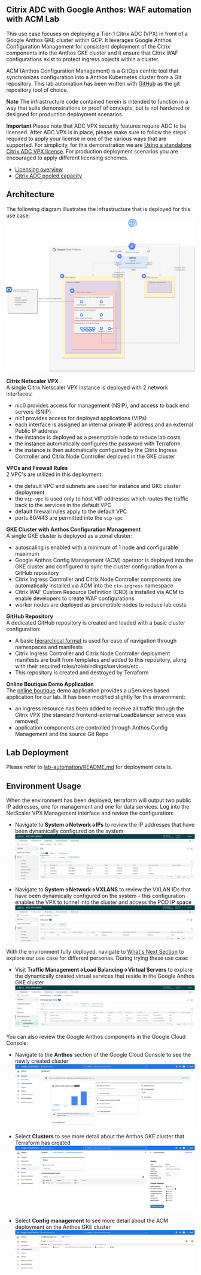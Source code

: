## Citrix ADC with Google Anthos: WAF automation with ACM Lab
This use case focuses on deploying a Tier-1 Citrix ADC (VPX) in front of a Google Anthos GKE cluster within GCP. It leverages Google Anthos Configuration Management for consistent deployment of the Citrix components into the Anthos GKE cluster and it ensure that Citrix WAF configurations exist to protect ingress objects within a cluster. 

ACM (Anthos Configuration Management) is a GitOps centric tool that synchronizes configuration into a Anthos Kubernetes cluster from a Git repository. This lab automation has been written with [GitHub](https://github.com) as the git repository tool of choice. 

**Note** 
The infrastructure code contained herein is intended to function in a way that suits demonstrations or proof of concepts, but is not hardened or designed for production deployment scenarios. 

**Important**
Please note that ADC VPX security features require ADC to be licensed. After ADC VPX is in place, please make sure to follow the steps required to apply your license in one of the various ways that are supported. For simplicity, for this demonstration we are [Using a standalone Citrix ADC VPX license](lab-automation/Licensing.md). For production deployment scenarios you are encouraged to apply different licensing schemes.
- [Licensing overview](https://docs.citrix.com/en-us/citrix-adc/current-release/licensing.html)
- [Citrix ADC pooled capacity](https://docs.citrix.com/en-us/citrix-application-delivery-management-software/current-release/license-server/adc-pooled-capacity.html)

## Architecture
The following diagram illustrates the infrastructure that is deployed for this use case.  
![](assets/platform.png)
  
**Citrix Netscaler VPX**  
A single Citrix Netscaler VPX instance is deployed with 2 network interfaces:  
- nic0 provides access for management (NSIP), and access to back end servers (SNIP)
- nic1 provides access for deployed applications (VIPs)
- each interface is assigned an internal private IP address and an external Public IP address
- the instance is deployed as a preemptible node to reduce lab costs
- the instance automatically configures the password with Terraform
- the instance is then automatically configured by the Citrix Ingress Controller and Citrix Node Controller deployed in the GKE cluster 

**VPCs and Firewall Rules**  
2 VPC's are utilized in this deployment: 
- the default VPC and subnets are used for instance and GKE cluster deployment
- the `vip-vpc` is used only to host VIP addresses which routes the traffic back to the services in the default VPC
- default firewall rules apply to the default VPC
- ports 80/443 are permitted into the `vip-vpc`

**GKE Cluster with Anthos Configuration Management**  
A single GKE cluster is deployed as a zonal cluster: 
- autoscaling is enabled with a minimum of 1 node and configurable maximum
- Google Anthos Config Management (ACM) operator is deployed into the GKE cluster and configured to sync the cluster configuration from a GitHub repository
- Citrix Ingress Controller and Citrix Node Controller components are automatically installed via ACM into the `ctx-ingress` namespace
- Citrix WAF Custom Resource Definition (CRD) is installed via ACM to enable developers to create WAF configurations
- worker nodes are deployed as preemptible nodes to reduce lab costs

**GitHub Repository**  
A dedicated GitHub repository is created and loaded with a basic cluster configuration: 
- A basic [hierarchical format](https://cloud.google.com/anthos-config-management/docs/concepts/hierarchical-repo) is used for ease of navigation through namespaces and manifests
- Citrix Ingress Controller and Citrix Node Controller deployment manifests are built from templates and added to this repository, along with their required roles/rolebindings/services/etc. 
- This repository is created and destroyed by Terraform

**Online Boutique Demo Application**  
The [online boutique](https://github.com/GoogleCloudPlatform/microservices-demo) demo application provides a μServices based application for our lab. It has been modified slightly for this environment: 
- an ingress resource has been added to receive all traffic through the Citrix VPX (the standard frontend-external LoadBalancer service was removed)
- application components are controlled through Anthos Config Management and the source Git Repo

## Lab Deployment
Please refer to [lab-automation/README.md](lab-automation/README.md) for deployment details. 

## Environment Usage  
When the environment has been deployed, terraform will output two public IP addresses, one for management and one for data services. Log into the NetScaler VPX Management interface and review the configuration: 
- Navigate to **System->Network->IPs** to review the IP addresses that have been dynamically configured on the system  
![](assets/ns-00.png)  

- Navigate to **System->Network->VXLANS** to review the VXLAN IDs that have been dynamically configured on the system - this configuration enables the VPX to tunnel into the cluster and access the POD IP space  
![](assets/ns-01.png)  

With the environment fully deployed, navigate to [What's Next Section](lab-automation/README.md#whats-next) to explore our use case for different personas. During trying these use case:

- Visit **Traffic Management->Load Balancing->Virtual Servers** to explore the dynamically created virtual services that reside in the Google Anthos GKE cluster  
![](assets/ns-02.png)  

You can also review the Google Anthos components in the Google Cloud Console:  
- Navigate to the **Anthos** section of the Google Cloud Console to see the newly created cluster  
![](assets/anthos-00.png)  

- Select **Clusters** to see more detail about the Anthos GKE cluster that Terraform has created  
![](assets/anthos-01.png)  

- Select **Config management** to see more detail about the ACM deployment on the Anthos GKE cluster  
![](assets/anthos-02.png)  
